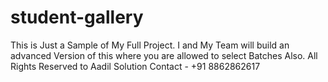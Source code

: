 # student-gallery
This is Just a Sample of My Full Project. I and My Team will build an advanced Version of this where you are allowed to select Batches Also.
All Rights Reserved to Aadil Solution
Contact - +91 8862862617
